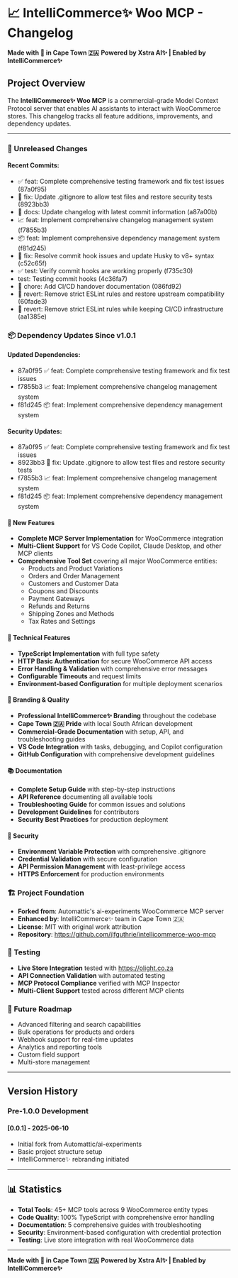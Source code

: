# 📈 IntelliCommerce✨ Woo MCP - Changelog

**Made with 🧡 in Cape Town 🇿🇦**
**Powered by Xstra AI✨ | Enabled by IntelliCommerce✨**

## Project Overview

The **IntelliCommerce✨ Woo MCP** is a commercial-grade Model Context Protocol server that enables AI assistants to interact with WooCommerce stores. This changelog tracks all feature additions, improvements, and dependency updates.

---

### 🚧 Unreleased Changes

#### Recent Commits:
- ✅ feat: Complete comprehensive testing framework and fix test issues (87a0f95)
- 🔧 fix: Update .gitignore to allow test files and restore security tests (8923bb3)
- 📝 docs: Update changelog with latest commit information (a87a00b)
- 📈 feat: Implement comprehensive changelog management system (f7855b3)
- 📦 feat: Implement comprehensive dependency management system (f81d245)
- 🔧 fix: Resolve commit hook issues and update Husky to v8+ syntax (c52c65f)
- ✅ test: Verify commit hooks are working properly (f735c30)
- test: Testing commit hooks (4c36fa7)
- 🔧 chore: Add CI/CD handover documentation (086fd92)
- 🔄 revert: Remove strict ESLint rules and restore upstream compatibility (60fade3)
- 🔄 revert: Remove strict ESLint rules while keeping CI/CD infrastructure (aa1385e)

### 📦 Dependency Updates Since v1.0.1

#### Updated Dependencies:

- 87a0f95 ✅ feat: Complete comprehensive testing framework and fix test issues
- f7855b3 📈 feat: Implement comprehensive changelog management system
- f81d245 📦 feat: Implement comprehensive dependency management system

#### Security Updates:

- 87a0f95 ✅ feat: Complete comprehensive testing framework and fix test issues
- 8923bb3 🔧 fix: Update .gitignore to allow test files and restore security tests
- f7855b3 📈 feat: Implement comprehensive changelog management system
- f81d245 📦 feat: Implement comprehensive dependency management system


#### 🎯 New Features
- **Complete MCP Server Implementation** for WooCommerce integration
- **Multi-Client Support** for VS Code Copilot, Claude Desktop, and other MCP clients
- **Comprehensive Tool Set** covering all major WooCommerce entities:
  - Products and Product Variations
  - Orders and Order Management
  - Customers and Customer Data
  - Coupons and Discounts
  - Payment Gateways
  - Refunds and Returns
  - Shipping Zones and Methods
  - Tax Rates and Settings

#### 🔧 Technical Features
- **TypeScript Implementation** with full type safety
- **HTTP Basic Authentication** for secure WooCommerce API access
- **Error Handling & Validation** with comprehensive error messages
- **Configurable Timeouts** and request limits
- **Environment-based Configuration** for multiple deployment scenarios

#### 🎨 Branding & Quality
- **Professional IntelliCommerce✨ Branding** throughout the codebase
- **Cape Town 🇿🇦 Pride** with local South African development
- **Commercial-Grade Documentation** with setup, API, and troubleshooting guides
- **VS Code Integration** with tasks, debugging, and Copilot configuration
- **GitHub Configuration** with comprehensive development guidelines

#### 📚 Documentation
- **Complete Setup Guide** with step-by-step instructions
- **API Reference** documenting all available tools
- **Troubleshooting Guide** for common issues and solutions
- **Development Guidelines** for contributors
- **Security Best Practices** for production deployment

#### 🔐 Security
- **Environment Variable Protection** with comprehensive .gitignore
- **Credential Validation** with secure configuration
- **API Permission Management** with least-privilege access
- **HTTPS Enforcement** for production environments

### 🏗️ Project Foundation
- **Forked from**: Automattic's ai-experiments WooCommerce MCP server
- **Enhanced by**: IntelliCommerce✨ team in Cape Town 🇿🇦
- **License**: MIT with original work attribution
- **Repository**: https://github.com/jlfguthrie/intellicommerce-woo-mcp

### 🧪 Testing
- **Live Store Integration** tested with https://olight.co.za
- **API Connection Validation** with automated testing
- **MCP Protocol Compliance** verified with MCP Inspector
- **Multi-Client Support** tested across different MCP clients

### 🎯 Future Roadmap
- Advanced filtering and search capabilities
- Bulk operations for products and orders
- Webhook support for real-time updates
- Analytics and reporting tools
- Custom field support
- Multi-store management

---

## Version History

### Pre-1.0.0 Development

#### [0.0.1] - 2025-06-10
- Initial fork from Automattic/ai-experiments
- Basic project structure setup
- IntelliCommerce✨ rebranding initiated

---

## 📊 Statistics

- **Total Tools**: 45+ MCP tools across 9 WooCommerce entity types
- **Code Quality**: 100% TypeScript with comprehensive error handling
- **Documentation**: 5 comprehensive guides with troubleshooting
- **Security**: Environment-based configuration with credential protection
- **Testing**: Live store integration with real WooCommerce data

---

**Made with 🧡 in Cape Town 🇿🇦**
**Powered by Xstra AI✨ | Enabled by IntelliCommerce✨**

